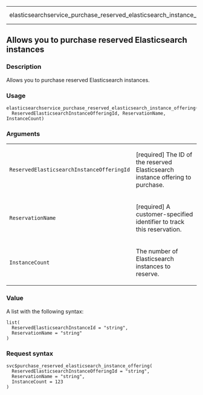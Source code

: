<table style="width: 100%;">
<tbody>
<tr class="odd">
<td>elasticsearchservice_purchase_reserved_elasticsearch_instance_offering</td>
<td style="text-align: right;">R Documentation</td>
</tr>
</tbody>
</table>

## Allows you to purchase reserved Elasticsearch instances

### Description

Allows you to purchase reserved Elasticsearch instances.

### Usage

    elasticsearchservice_purchase_reserved_elasticsearch_instance_offering(
      ReservedElasticsearchInstanceOfferingId, ReservationName, InstanceCount)

### Arguments

<table>
<colgroup>
<col style="width: 35%" />
<col style="width: 65%" />
</colgroup>
<tbody>
<tr class="odd">
<td><code
id="elasticsearchservice_purchase_reserved_elasticsearch_instance_offering_:_ReservedElasticsearchInstanceOfferingId">ReservedElasticsearchInstanceOfferingId</code></td>
<td><p>[required] The ID of the reserved Elasticsearch instance offering
to purchase.</p></td>
</tr>
<tr class="even">
<td><code
id="elasticsearchservice_purchase_reserved_elasticsearch_instance_offering_:_ReservationName">ReservationName</code></td>
<td><p>[required] A customer-specified identifier to track this
reservation.</p></td>
</tr>
<tr class="odd">
<td><code
id="elasticsearchservice_purchase_reserved_elasticsearch_instance_offering_:_InstanceCount">InstanceCount</code></td>
<td><p>The number of Elasticsearch instances to reserve.</p></td>
</tr>
</tbody>
</table>

### Value

A list with the following syntax:

    list(
      ReservedElasticsearchInstanceId = "string",
      ReservationName = "string"
    )

### Request syntax

    svc$purchase_reserved_elasticsearch_instance_offering(
      ReservedElasticsearchInstanceOfferingId = "string",
      ReservationName = "string",
      InstanceCount = 123
    )
